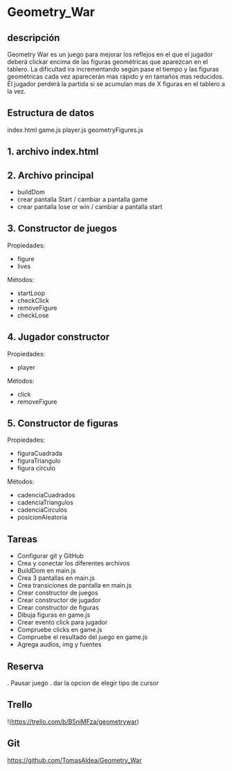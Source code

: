 # Geometry_War

## descripción

Geometry War es un juego para mejorar los reflejos en el que el jugador deberá clickar encima de las figuras geométricas que aparezcan en el tablero.
La dificultad ira incrementando según pase el tiempo y las figuras geométricas cada vez aparecerán mas rápido y en tamaños mas reducidos.
El jugador perderá la partida si se acumulan mas de X figuras en el tablero a la vez.

## Estructura de datos

index.html
game.js
player.js
geometryFigures.js

## 1. archivo index.html

## 2. Archivo principal
  - buildDom
  - crear pantalla Start / cambiar a pantalla game
  - crear pantalla lose or win / cambiar a pantalla start
  

## 3. Constructor de juegos

Propiedades:
  - figure
  - lives

Métodos:
  - startLoop
  - checkClick
  - removeFigure
  - checkLose
   

## 4. Jugador constructor

Propiedades:
  - player
  

Métodos:
  - click
  - removeFigure


## 5. Constructor de figuras

Propiedades:
  - figuraCuadrada
  - figuraTriangulo
  - figura circulo

Métodos:
  -  cadenciaCuadrados
  -  cadenciaTriangulos
  -  cadenciaCirculos
  -  posicionAleatoria


## Tareas

- Configurar git y GitHub
- Crea y conectar los diferentes archivos
- BuildDom en main.js
- Crea 3 pantallas en main.js
- Crea transiciones de pantalla en main.js
- Crear constructor de juegos
- Crear constructor de jugador
- Crear constructor de figuras
- Dibuja figuras en game.js
- Crear evento click para jugador
- Compruebe clicks en game.js
- Compruebe el resultado del juego en game.js
- Agrega audios, img y fuentes

## Reserva

. Pausar juego
. dar la opcion de elegir tipo de cursor

## Trello

!(https://trello.com/b/B5niMFza/geometrywar)

## Git 

https://github.com/TomasAldea/Geometry_War